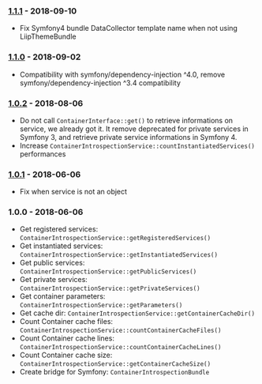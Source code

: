 ### [1.1.1](../../compare/1.1.0...1.1.1) - 2018-09-10

- Fix Symfony4 bundle DataCollector template name when not using LiipThemeBundle

### [1.1.0](../../compare/1.0.2...1.1.0) - 2018-09-02

- Compatibility with symfony/dependency-injection ^4.0, remove symfony/dependency-injection ^3.4 compatibility

### [1.0.2](../../compare/1.0.1...1.0.2) - 2018-08-06

- Do not call `ContainerInterface::get()` to retrieve informations on service, we already got it. It remove deprecated for private services in Symfony 3, and retrieve private service informations in Symfony 4.
- Increase `ContainerIntrospectionService::countInstantiatedServices()` performances

### [1.0.1](../../compare/1.0.0...1.0.1) - 2018-06-06

- Fix when service is not an object

### 1.0.0 - 2018-06-06

- Get registered services: `ContainerIntrospectionService::getRegisteredServices()`
- Get instantiated services: `ContainerIntrospectionService::getInstantiatedServices()`
- Get public services: `ContainerIntrospectionService::getPublicServices()`
- Get private services: `ContainerIntrospectionService::getPrivateServices()`
- Get container parameters: `ContainerIntrospectionService::getParameters()`
- Get cache dir: `ContainerIntrospectionService::getContainerCacheDir()`
- Count Container cache files: `ContainerIntrospectionService::countContainerCacheFiles()`
- Count Container cache lines: `ContainerIntrospectionService::countContainerCacheLines()`
- Count Container cache size: `ContainerIntrospectionService::getContainerCacheSize()`
- Create bridge for Symfony: `ContainerIntrospectionBundle`
